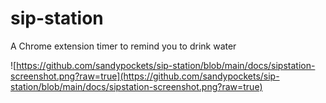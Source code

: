 # sip-station
A Chrome extension timer to remind you to drink water

![https://github.com/sandypockets/sip-station/blob/main/docs/sipstation-screenshot.png?raw=true](https://github.com/sandypockets/sip-station/blob/main/docs/sipstation-screenshot.png?raw=true)